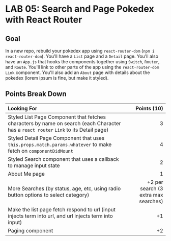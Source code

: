 LAB 05: Search and Page Pokedex with React Router
===

## Goal

In a new repo, rebuild your pokedex app using `react-router-dom` (`npm i react-router-dom`). You'll have a `List` page and a `Detail` page. You'll also have an `App.js` that hooks the components together using `Switch`, `Router`, and `Route`. You'll link to other parts of the app using the `react-router-dom` `Link` component. You'll also add an `About` page with details about the pokedex (lorem ipsum is fine, but make it styled).

## Points Break Down

Looking For | Points (10)
:--|--:
Styled List Page Component that fetches characters by name on search (each Character has a `react router` `Link` to its Detail page) | 3
Styled Detail Page Component that uses `this.props.match.params.whatever` to make fetch on `componentDidMount` | 4
Styled Search component that uses a callback to manage input state | 2
About Me page | 1
More Searches (by status, age, etc, using radio button options to select category) | +2 per search (3 extra max searches)
Make the list page fetch respond to url (input injects term into url, and url injects term into input) | +1
Paging component | +2